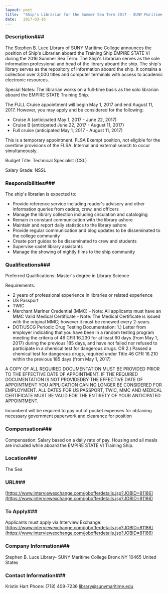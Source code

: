 ```yaml
---
layout: post
title:  "Ship's Librarian for the Summer Sea Term 2017 - SUNY Maritime College"
date:   2017-03-16
---
```


### Description###

The Stephen B. Luce Library of SUNY Maritime College announces the position of Ship's Librarian aboard the Training Ship EMPIRE STATE VI during the 2016 Summer Sea Term.  The Ship's Librarian serves as the sole information professional and head of the library aboard the ship.  The ship's library serves as the repository of information aboard the ship.  It contains a collection over 3,000 titles and computer terminals with access to academic electronic resources.

Special Notes: The librarian works on a full-time basis as the solo librarian aboard the EMPIRE STATE Training Ship. 

The FULL Cruise appointment will begin May 1, 2017 and end August 11, 2017. However, you may apply and be considered for the following:
- Cruise A (anticipated May 1, 2017  - June 22, 2017)
- Cruise B (anticipated June 22, 2017 - August 11, 2017)
- Full cruise (anticipated May 1, 2017 - August 11, 2017) 

This is a temporary appointment. FLSA Exempt position, not eligible for the overtime provisions of the FLSA. Internal and external search to occur simultaneously.

Budget Title: Technical Specialist (CSL)

Salary Grade: NSSL


### Responsibilities###

The ship's librarian is expected to:
- Provide reference service including reader's advisory and other information queries from cadets, crew, and officers
- Manage the library collection including circulation and cataloging
- Remain in constant communication with the library ashore
- Maintain and report daily statistics to the library ashore
- Provide regular communication and blog updates to be disseminated to the college community
- Create port guides to be disseminated to crew and students
- Supervise cadet library assistants
- Manage the showing of nightly films to the ship community


### Qualifications###

Preferred Qualifications:
Master's degree in Library Science

Requirements:
- 2 years of professional experience in libraries or related experience
- US Passport
- TWIC
- Merchant Mariner Credential (MMC) - Note: All applicants must have an MMC
Valid Medical Certificate - Note: The Medical Certificate is issued with the original MMC; however it must be renewed every 2-years.
- DOT/USCG Periodic Drug Testing Documentation: 
1.) Letter from employer indicating that you have been in a random testing program meeting the criteria of 46 CFR 16.230 for at least 60 days (from May 1, 2017) during the previous 185 days, and have not failed nor refused to participate in a chemical test for dangerous drugs. 
OR
2.) Passed a chemical test for dangerous drugs, required under Title 46 CFR 16.210 within the previous 185 days (from May 1, 2017)

A COPY OF ALL REQUIRED DOCUMENTATION MUST BE PROVIDED PRIOR TO THE EFFECTIVE DATE OF APPOINTMENT. IF THE REQUIRED DOCUMENTATION IS NOT PROVIDEDBY THE EFFECTIVE DATE OF APPOINTMENT YOU APPLICATION CAN NO LONGER BE CONSIDERED FOR EMPLOYMENT.  ALL DATES FOR US PASSPORT, TWIC, MMC AND MEDICAL CERTIFICATE MUST BE VALID FOR THE ENTIRETY OF YOUR ANTICIPATED APPOINTMENT.

Incumbent will be required to pay out of pocket expenses for obtaining necessary government paperwork and clearance for position


### Compensation###

Compensation: Salary based on a daily rate of pay. Housing and all meals are included while aboard the EMPIRE STATE VI Training Ship.


### Location###

The Sea


### URL###

[https://www.interviewexchange.com/jobofferdetails.jsp?JOBID=81186](https://www.interviewexchange.com/jobofferdetails.jsp?JOBID=81186)

### To Apply###

Applicants must apply via Interview Exchange: [https://www.interviewexchange.com/jobofferdetails.jsp?JOBID=81186](https://www.interviewexchange.com/jobofferdetails.jsp?JOBID=81186)


### Company Information###

Stephen B. Luce Library- SUNY Maritime College
Bronx NY 10465
United States


### Contact Information###

Kristin Hart
Phone: (718) 409-7236
library@sunymaritime.edu



